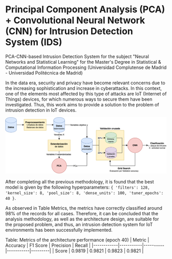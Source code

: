 # Principal Component Analysis (PCA) + Convolutional Neural Network (CNN) for Intrusion Detection System (IDS)
PCA-CNN-based Intrusion Detection System for the subject "Neural Networks and Statistical Learning" for the Master's Degree in Statistical &amp; Computational Information Processing (Universidad Complutense de Madrid - Universidad Politécnica de Madrid)

In the data era, security and privacy have become relevant concerns due to the increasing sophistication and increase in cyberattacks. In this context, one of the elements most affected by this type of attacks are IoT (Internet of Things) devices, for which numerous ways to secure them have been investigated. Thus, this work aims to provide a solution to the problem of intrusion detection in IoT devices.

![Architecture diagram](methodology_diagram.svg)

After completing all the previous methodology, it is found that the best model is given by the following hyperparameters: ```{ 'filters': 128, 'kernel_size': 8, 'pool_size': 8, 'dense_units': 100, 'tuner_epochs': 40 }```.

As observed in Table Metrics, the metrics have correctly classified around 98% of the records for all cases. Therefore, it can be concluded that the analysis methodology, as well as the architecture design, are suitable for the proposed problem, and thus, an intrusion detection system for IoT environments has been successfully implemented.

Table: Metrics of the architecture performance (epoch 40)
| Metric     | Accuracy  | F1 Score | Precision | Recall  |
|------------|-----------|----------|-----------|---------|
| Score      | 0.9819    | 0.9821   | 0.9823    | 0.9821  |
